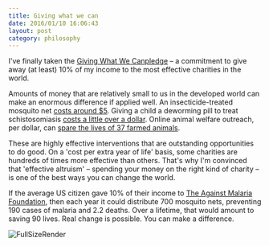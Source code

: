 ```yaml
---
title: Giving what we can
date: 2016/01/10 16:06:43
layout: post
category: philosophy
---
```


I've finally taken the [Giving What We Can​ pledge](https://www.givingwhatwecan.org/pledge/) – a commitment to give away (at least) 10% of my income to the most effective charities in the world.

Amounts of money that are relatively small to us in the developed world can make an enormous difference if applied well. An insecticide-treated mosquito net [costs around $5](http://www.givewell.org/international/top-charities/amf). Giving a child a deworming pill to treat schistosomiasis [costs a little over a dollar](http://www.givewell.org/international/top-charities/schistosomiasis-control-initiative). Online animal welfare outreach, per dollar, can [spare the lives of 37 farmed animals](http://www.animalcharityevaluators.org/research/organizations/mercy-for-animals-review/).

These are highly effective interventions that are outstanding opportunities to do good. On a 'cost per extra year of life' basis, some charities are hundreds of times more effective than others. That's why I'm convinced that 'effective altruism' – spending your money on the right kind of charity – is one of the best ways you can change the world.

If the average US citizen gave 10% of their income to [The Against Malaria Foundation](https://www.againstmalaria.com/)​, then each year it could distribute 700 mosquito nets, preventing 190 cases of malaria and 2.2 deaths. Over a lifetime, that would amount to saving 90 lives. Real change is possible. You can make a difference.

![FullSizeRender](https://henryaj.files.wordpress.com/2016/01/fullsizerender.jpg)
